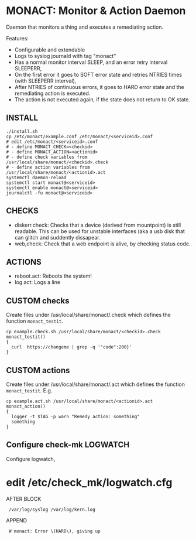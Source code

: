 # MONACT: Monitor & Action Daemon

Daemon that monitors a thing and executes a remediating action.

Features:
- Configurable and extendable
- Logs to syslog journald with tag "monact"
- Has a normal monitor interval SLEEP, and an error retry interval SLEEPERR,
- On the first error it goes to SOFT error state and retries NTRIES times (with SLEEPERR interval),
- After NTRIES of continuous errors, it goes to HARD error state and the remediating action is executed.
- The action is not executed again, if the state does not return to OK state.

## INSTALL 
```
./install.sh
cp /etc/monact/example.conf /etc/monact/<serviceid>.conf
# edit /etc/monact/<serviceid>.conf
# - define MONACT_CHECK=<checkid>
# - define MONACT_ACTION=<actionid>
# - define check variables from /usr/local/share/monact/<checkid>.check
# - define action variables from /usr/local/share/monact/<actionid>.act
systemctl daemon-reload
systemctl start monact@<serviceid>
systemctl enable monact@<serviceid>
journalctl -fu monact@<serviceid>
```

## CHECKS 
- diskerr.check: Checks that a device (derived from mountpoint) is still readable. This can be used for unstable interfaces (aka a usb disk that can glitch and suddently dissapear.
- web,check: Check that a web endpoint is alive, by checking status code.

## ACTIONS
- reboot.act: Reboots the system!
- log.act: Logs a line

## CUSTOM checks
Create files under /usr/local/share/monact/<checkid>.check which defines the function `monact_testit`. 
```
cp example.check.sh /usr/local/share/monact/<checkid>.check
monact_testit()
{
  curl  https://changeme | grep -q '"code":200}'
}
```
## CUSTOM actions
Create files under /usr/local/share/monact/<actionid>.act which defines the function `monact_testit`. E.g.
```
cp example.act.sh /usr/local/share/monact/<actionid>.act
monact_action()
{
  logger -t $TAG -p warn "Remedy action: something"
  something
}
```

## Configure check-mk LOGWATCH
Configure logwatch, 
# edit __/etc/check_mk/logwatch.cfg__

AFTER BLOCK
```
 /var/log/syslog /var/log/kern.log
```

APPEND
```
 W monact: Error \(HARD\), giving up
```



